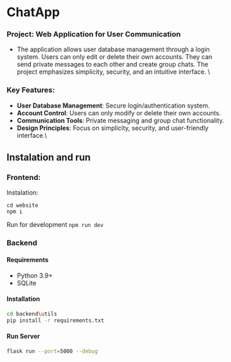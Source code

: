 # ChatApp
### Project: Web Application for User Communication 
- The application allows user database management through a login system. Users can only edit or delete their own accounts. They can send private messages to each other and create group chats. The project emphasizes simplicity, security, and an intuitive interface.  \\

### Key Features:  
- **User Database Management**: Secure login/authentication system.  
- **Account Control**: Users can only modify or delete their own accounts.  
- **Communication Tools**: Private messaging and group chat functionality.  
- **Design Principles**: Focus on simplicity, security, and user-friendly interface.\\

## Instalation and run
### Frontend:
Instalation:
```
cd website
npm i
```
Run for development ```npm run dev```  

### Backend
#### Requirements  
- Python 3.9+  
- SQLite

#### Installation  
```bash
cd backend\utils  
pip install -r requirements.txt
```

#### Run Server  
```bash
flask run --port=5000 --debug
```
